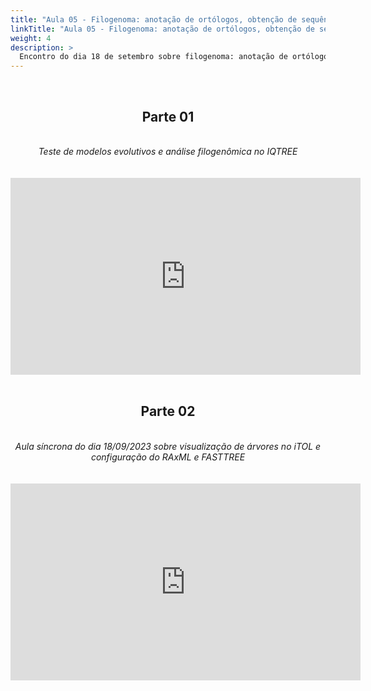 ```yaml
---
title: "Aula 05 - Filogenoma: anotação de ortólogos, obtenção de sequências, alinhamento e correção automatizada, obtenção de árvores"
linkTitle: "Aula 05 - Filogenoma: anotação de ortólogos, obtenção de sequências, alinhamento e correção automatizada, obtenção de árvores"
weight: 4
description: >
  Encontro do dia 18 de setembro sobre filogenoma: anotação de ortólogos, obtenção de sequências, alinhamento e correção automatizada, obtenção de árvores
---
```


<br>
<div align="center">
<h2>Parte 01</h2>
<br>
<i>Teste de modelos evolutivos e análise filogenômica no IQTREE</i>
<br><br><br>
<iframe width="560" height="315" src="https://www.youtube.com/embed/7qSndgng3_s" frameborder="0" allow="accelerometer; autoplay; clipboard-write; encrypted-media; gyroscope; picture-in-picture" allowfullscreen></iframe>
<br><br>

<h2>Parte 02</h2>
<br>
<i>Aula síncrona do dia 18/09/2023 sobre visualização de árvores no iTOL e configuração do RAxML e FASTTREE</i>
<br><br><br>
<iframe width="560" height="315" src="https://www.youtube.com/embed/" frameborder="0" allow="accelerometer; autoplay; clipboard-write; encrypted-media; gyroscope; picture-in-picture" allowfullscreen></iframe>
<br><br>

<br><br>
</div>